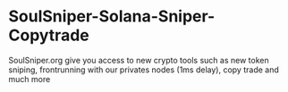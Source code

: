 # SoulSniper-Solana-Sniper-Copytrade
SoulSniper.org give you access to new crypto tools such as new token sniping, frontrunning with our privates nodes (1ms delay), copy trade and much more
